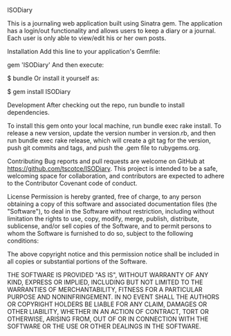 ISODiary

This is a journaling web application built using Sinatra gem. The application has a login/out functionality and allows users to keep a diary or a journal. Each user is only able to view/edit his or her own posts. 

Installation
Add this line to your application's Gemfile:

gem 'ISODiary'
And then execute:

$ bundle
Or install it yourself as:

$ gem install ISODiary

Development
After checking out the repo, run bundle to install dependencies. 

To install this gem onto your local machine, run bundle exec rake install. To release a new version, update the version number in version.rb, and then run bundle exec rake release, which will create a git tag for the version, push git commits and tags, and push the .gem file to rubygems.org.

Contributing
Bug reports and pull requests are welcome on GitHub at https://github.com/tscotce/ISODiary. This project is intended to be a safe, welcoming space for collaboration, and contributors are expected to adhere to the Contributor Covenant code of conduct.

License
Permission is hereby granted, free of charge, to any person obtaining a copy of this software and associated documentation files (the "Software"), to deal in the Software without restriction, including without limitation the rights to use, copy, modify, merge, publish, distribute, sublicense, and/or sell copies of the Software, and to permit persons to whom the Software is furnished to do so, subject to the following conditions:

The above copyright notice and this permission notice shall be included in all copies or substantial portions of the Software.

THE SOFTWARE IS PROVIDED "AS IS", WITHOUT WARRANTY OF ANY KIND, EXPRESS OR IMPLIED, INCLUDING BUT NOT LIMITED TO THE WARRANTIES OF MERCHANTABILITY, FITNESS FOR A PARTICULAR PURPOSE AND NONINFRINGEMENT. IN NO EVENT SHALL THE AUTHORS OR COPYRIGHT HOLDERS BE LIABLE FOR ANY CLAIM, DAMAGES OR OTHER LIABILITY, WHETHER IN AN ACTION OF CONTRACT, TORT OR OTHERWISE, ARISING FROM, OUT OF OR IN CONNECTION WITH THE SOFTWARE OR THE USE OR OTHER DEALINGS IN THE SOFTWARE.

